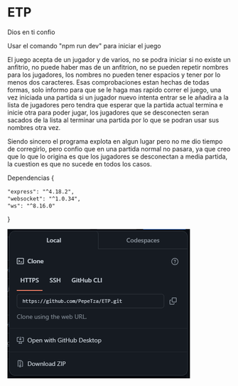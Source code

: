 # ETP
Dios en ti confio

Usar el comando "npm run dev" para iniciar el juego

El juego acepta de un jugador y de varios, no se podra iniciar si no existe un anfitrio, no puede haber mas de un anfitrion, no se pueden repetir nombres para los jugadores, los nombres no pueden tener espacios y tener por lo menos dos caracteres. Esas comprobaciones estan hechas de todas formas, solo informo para que se le haga mas rapido correr el juego, una vez iniciada una partida si un jugador nuevo intenta entrar se le añadira a la lista de jugadores pero tendra que esperar que la partida actual termina e inicie otra para poder jugar, los jugadores que se desconecten seran sacados de la lista al terminar una partida por lo que se podran usar sus nombres otra vez.

Siendo sincero el programa explota en algun lugar pero no me dio tiempo de corregirlo, pero confio que en una partida normal no pasara, ya que creo que lo que lo origina es que los jugadores se desconectan a media partida, la cuestion es que no sucede en todos los casos.

Dependencias {

    "express": "^4.18.2",
    "websocket": "^1.0.34",
    "ws": "^8.16.0"
}

![Alt text](image.png)
